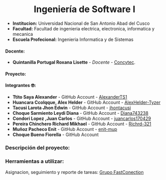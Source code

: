 # **<center>Ingeniería de Software I </center>**

- **Institucion:** Universidad Nacional de San Antonio Abad del Cusco
- **Facultad:** Facultad de ingenieria electrica, electronica, informatica y mecanica
- **Escuela Profecional:** Ingenieria Informatica y de Sistemas

#### Docente:
- **Quintanilla Portugal Roxana Lisette** - _Docente_ - [Concytec](http://directorio.concytec.gob.pe/appDirectorioCTI/VerDatosInvestigador.do?id_investigador=40930).

#### Proyecto:
#### Integrantes 🤓:
- **Ttito Saya Alexander** - GitHub Account - [AlexanderTS1](https://github.com/AlexanderTS1)
- **Huancara Ccolqque, Alex Helder** - GitHub Account - [AlexHelder-Tyzer](https://github.com/AlexHelder-Tyzer)
- **Tacusi Larota Jhon Edwin** - GitHub Account - [jhontacusi](https://github.com/jhontacusi)
- **Choque Sarmiento Leydi Diana** - GitHub Account - [Diana743238](https://github.com/Diana743238) 
- **Condori Lopez ,Juan Carlos** - GitHub Account - [juancarlos170429](https://github.com/juancarlos170429) 
- **Pereira Chinchero Richard Mikhael** - GitHub Account - [Richrd-321](https://github.com/Richrd-321) 
- **Muñoz Pacheco Enit** - GitHub Account - [enit-mup](https://github.com/enit-mup)
- **Choque Bueno Fiorella** - GitHub Account 

### Descripción del proyecto:

### Herramientas a utilizar:
Asignacion, seguimiento y reporte de tareas: [Grupo FastConection](https://trello.com/b/d0lKxO7F/trabajos-1)
